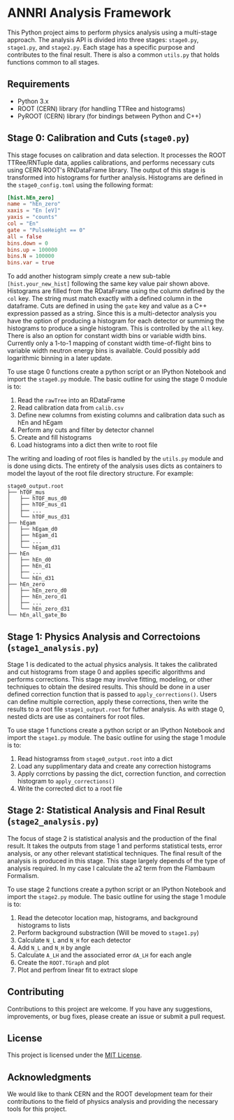 # ANNRI Analysis Framework

This Python project aims to perform physics analysis using a multi-stage approach. The analysis API is divided into three stages: `stage0.py`, `stage1.py`, and `stage2.py`. Each stage has a specific purpose and contributes to the final result. There is also a common `utils.py` that holds functions common to all stages.

## Requirements

- Python 3.x
- ROOT (CERN) library (for handling TTRee and histograms)
- PyROOT (CERN) library (for bindings between Python and C++)

## Stage 0: Calibration and Cuts (`stage0.py`)

This stage focuses on calibration and data selection. It processes the ROOT TTRee/RNTuple data, applies calibrations, and performs necessary cuts using CERN ROOT's RNDataFrame library. The output of this stage is transformed into histograms for further analysis. Histograms are defined in the `stage0_config.toml` using the following format:

```toml
[hist.hEn_zero]
name = "hEn_zero"
xaxis = "En [eV]"
yaxis = "counts"
col = "En"
gate = "PulseHeight == 0"
all = false
bins.down = 0
bins.up = 100000
bins.N = 100000
bins.var = true
```

To add another histogram simply create a new sub-table `[hist.your_new_hist]` following the same key value pair shown above. Histograms are filled from the RDataFrame using the column defined by the `col` key. The string must match exactly with a defined column in the dataframe. Cuts are defined in using the `gate` key and value as a C++ expression passed as a string. Since this is a multi-detector analysis you have the option of producing a histogram for each detector or summing the histograms to produce a single histogram. This is controlled by the `all` key. There is also an option for constant width bins or variable width bins. Currently only a 1-to-1 mapping of constant width time-of-flight bins to variable width neutron energy bins is available. Could possibly add logarithmic binning in a later update.

To use stage 0 functions create a python script or an IPython Notebook and import the `stage0.py` module. The basic outline for using the stage 0 module is to:

1. Read the `rawTree` into an RDataFrame
2. Read calibration data from `calib.csv`
3. Define new columns from existing columns and calibration data such as hEn and hEgam
4. Perform any cuts and filter by detector channel
5. Create and fill histograms
6. Load histograms into a dict then write to root file

The writing and loading of root files is handled by the `utils.py` module and is done using dicts. The entirety of the analysis uses dicts as containers to model the layout of the root file directory structure. For example:

```tree
stage0_output.root
├── hTOF_mus
│   ├── hTOF_mus_d0
│   ├── hTOF_mus_d1
│   ├── ...
│   └── hTOF_mus_d31
├── hEgam
│   ├── hEgam_d0
│   ├── hEgam_d1
│   ├── ...
│   └── hEgam_d31
├── hEn
│   ├── hEn_d0
│   ├── hEn_d1
│   ├── ...
│   └── hEn_d31
├── hEn_zero
│   ├── hEn_zero_d0
│   ├── hEn_zero_d1
│   ├── ...
│   └── hEn_zero_d31
└── hEn_all_gate_Bo
```

## Stage 1: Physics Analysis and Correctoions (`stage1_analysis.py`)

Stage 1 is dedicated to the actual physics analysis. It takes the calibrated and cut histograms from stage 0 and applies specific algorithms and performs corrections. This stage may involve fitting, modeling, or other techniques to obtain the desired results. This should be done in a user defined correction function that is passed to `apply_corrections()`. Users can define multiple correction, apply these corrections, then write the results to a root file `stage1_output.root` for futher analysis. As with stage 0, nested dicts are use as containers for root files.

To use stage 1 functions create a python script or an IPython Notebook and import the `stage1.py` module. The basic outline for using the stage 1 module is to:

1. Read histogramss from `stage0_output.root` into a dict
2. Load any supplimentary data and create any correction histograms
3. Apply corrctions by passing the dict, correction function, and correction histogram to `apply_corrections()`
4. Write the corrected dict to a root file

## Stage 2: Statistical Analysis and Final Result (`stage2_analysis.py`)

The focus of stage 2 is statistical analysis and the production of the final result. It takes the outputs from stage 1 and performs statistical tests, error analysis, or any other relevant statistical techniques. The final result of the analysis is produced in this stage. This stage largely depends of the type of analysis required. In my case I calculate the a2 term from the Flambaum Formalism.

To use stage 2 functions create a python script or an IPython Notebook and import the `stage2.py` module. The basic outline for using the stage 1 module is to:

1. Read the detecotor location map, histograms, and background histograms to lists
2. Perform background substraction (Will be moved to `stage1.py`)
3. Calculate `N_L` and `N_H` for each detector
4. Add `N_L` and `N_H` by angle
5. Calculate `A_LH` and the associated error `dA_LH` for each angle
6. Create the `ROOT.TGraph` and plot
7. Plot and perfrom linear fit to extract slope

## Contributing

Contributions to this project are welcome. If you have any suggestions, improvements, or bug fixes, please create an issue or submit a pull request.

## License

This project is licensed under the [MIT License](LICENSE).

## Acknowledgments

We would like to thank CERN and the ROOT development team for their contributions to the field of physics analysis and providing the necessary tools for this project.
